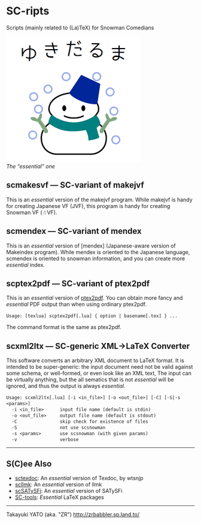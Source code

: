 SC-ripts
========

Scripts (mainly related to (La)TeX) for Snowman Comedians

![NICE!](https://raw.githubusercontent.com/zr-tex8r/SC-ripts/images/essence-2.png)  
*The “essential” one*

scmakesvf ― SC-variant of makejvf
----------------------------------

This is an *essential* version of the makejvf program. While makejvf is
handy for creating Japanese VF (JVF), this program is handy for creating
Snowman VF (☃VF).

scmendex ― SC-variant of mendex
--------------------------------

This is an *essential* version of [mendex] (Japanese-aware version of
Makeindex program). While mendex is oriented to the Japanese language,
scmendex is oriented to snowman information, and you can create more
*essential* index.

scptex2pdf ― SC-variant of ptex2pdf
------------------------------------

This is an *essential* version of [ptex2pdf]. You can obtain more fancy
and *essential* PDF output than when using ordinary ptex2pdf.

[ptex2pdf]: https://github.com/texjporg/ptex2pdf

```
Usage: [texlua] scptex2pdf[.lua] { option | basename[.tex] } ...
```

The command format is the same as ptex2pdf.

scxml2ltx ― SC-generic XML→LaTeX Converter
--------------------------------------------

This software converts an arbitrary XML document to LaTeX format. It is
intended to be super-generic: the input document need not be valid against
some schema, or well-formed, or even look like an XML text, The input can
be virtually anything, but the all sematics that is not *essential*
will be ignored, and thus the output is always *essential*.

```
Usage: scxml2ltx[.lua] [-i <in_file>] [-o <out_file>] [-C] [-S|-s <params>]
  -i <in_file>      input file name (default is stdin)
  -o <out_file>     output file name (default is stdout)
  -C                skip check for existence of files
  -S                not use scsnowman
  -s <params>       use scsnowman (with given params)
  -v                verbose
```

--------------------

S(C)ee Also
-----------

  * [sctexdoc]: An *essential* version of Texdoc, by wtsnjp
  * [scllmk]: An *essential* version of llmk
  * [scSATySFi]: An *essential* version of SATySFi
  * [SC-tools]: *Essential* LaTeX packages

[sctexdoc]: https://gist.github.com/wtsnjp/3bfcdb32420fa591c9fe641dbe932d38
[scllmk]: https://github.com/zr-tex8r/scllmk
[scSATySFi]: https://github.com/zr-tex8r/scsatysfi
[SC-tools]: https://github.com/zr-tex8r/SC-tools

--------------------
Takayuki YATO (aka. "ZR") 
http://zrbabbler.sp.land.to/
